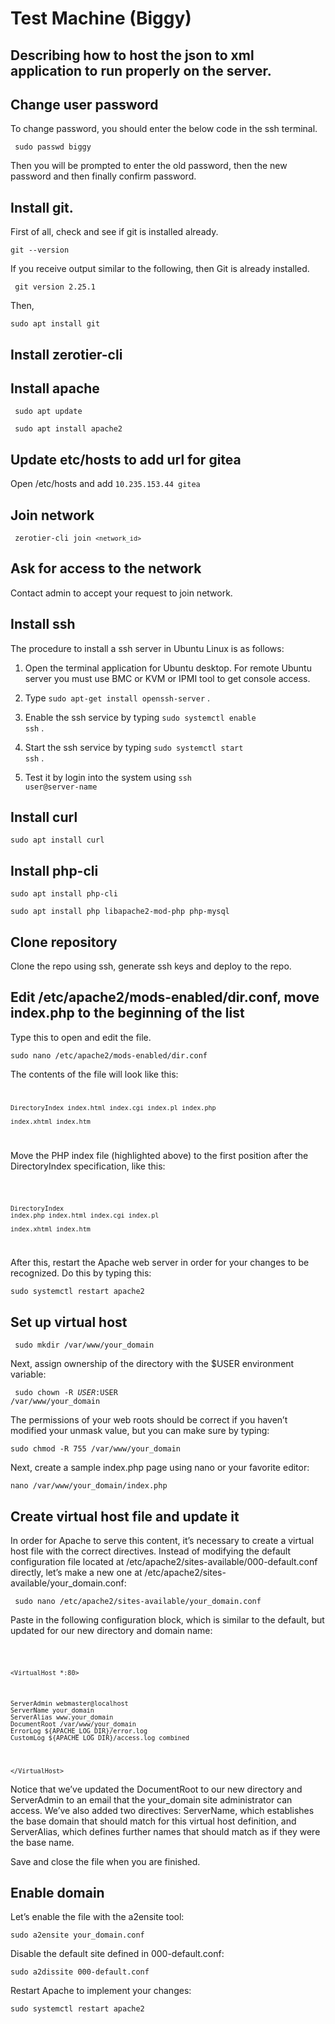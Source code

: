 # Test Machine (Biggy)
Describing how to host the json to xml application to run properly on the server.
---

## Change user password
To change password, you should enter the below code in the ssh terminal.

<code> sudo passwd biggy </code>

Then you will be prompted to enter the old password, then the new password and then finally confirm password.


## Install git.
First of all, check and see if git is installed already.

<code>git --version</code>

If you receive output similar to the following, then Git is already installed. 

<code> git version 2.25.1 </code>

Then,

<code>sudo apt install git</code>


## Install zerotier-cli

## Install apache

<code> sudo apt update </code>

<code> sudo apt install apache2</code>

## Update etc/hosts to add url for gitea
Open /etc/hosts and 
add <code>10.235.153.44  gitea</code>

## Join network
<code> zerotier-cli join `<network_id>` </code>
## Ask for access to the network

Contact admin to accept your request to join network.
## Install ssh

The procedure to install a ssh server in Ubuntu Linux is as follows:

1. Open the terminal application for Ubuntu desktop.
For remote Ubuntu server you must use BMC or KVM or IPMI tool to get console access.

2. Type <code>sudo apt-get install openssh-server</code> .

3. Enable the ssh service by typing <code>sudo systemctl enable ssh</code> .

4. Start the ssh service by typing <code>sudo systemctl start ssh</code> .

5. Test it by login into the system using <code>ssh user@server-name</code>


## Install curl
<code>sudo apt install curl</code>

## Install php-cli

<code>sudo apt install php-cli</code>

<code>sudo apt install php libapache2-mod-php php-mysql</code>

## Clone repository
Clone the repo using ssh, generate ssh keys and deploy to the repo.
## Edit /etc/apache2/mods-enabled/dir.conf, move index.php to the beginning of the list
Type this to open and edit the file.

<code>sudo nano /etc/apache2/mods-enabled/dir.conf</code>

The contents of the file will look like this: 
<code>

    DirectoryIndex index.html index.cgi index.pl index.php 

    index.xhtml index.htm

</code>

Move the PHP index file (highlighted above) to the first position after the DirectoryIndex specification, like this:

<code>


    DirectoryIndex 
    index.php index.html index.cgi index.pl 
    
    index.xhtml index.htm


</code>

After this, restart the Apache web server in order for your changes to be recognized. Do this by typing this:

<code>sudo systemctl restart apache2</code>

## Set up virtual host
<code> sudo mkdir /var/www/your_domain </code>

 Next, assign ownership of the directory with the $USER environment variable:

<code> sudo chown -R $USER:$USER /var/www/your_domain </code>

The permissions of your web roots should be correct if you haven’t modified your unmask value, but you can make sure by typing:

<code>sudo chmod -R 755 /var/www/your_domain
</code>

Next, create a sample index.php page using nano or your favorite editor:

<code>nano /var/www/your_domain/index.php </code>

## Create virtual host file and update it

In order for Apache to serve this content, it’s necessary to create a virtual host file with the correct directives. Instead of modifying the default configuration file located at /etc/apache2/sites-available/000-default.conf directly, let’s make a new one at /etc/apache2/sites-available/your_domain.conf:

<code> sudo nano /etc/apache2/sites-available/your_domain.conf </code>

Paste in the following configuration block, which is similar to the default, but updated for our new directory and domain name:

<code>

`<VirtualHost *:80>`

    ServerAdmin webmaster@localhost
    ServerName your_domain
    ServerAlias www.your_domain
    DocumentRoot /var/www/your_domain
    ErrorLog ${APACHE_LOG_DIR}/error.log
    CustomLog ${APACHE_LOG_DIR}/access.log combined

`</VirtualHost>`
</code>

Notice that we’ve updated the DocumentRoot to our new directory and ServerAdmin to an email that the your_domain site administrator can access. We’ve also added two directives: ServerName, which establishes the base domain that should match for this virtual host definition, and ServerAlias, which defines further names that should match as if they were the base name.

Save and close the file when you are finished.

## Enable domain

Let’s enable the file with the a2ensite tool:

<code>sudo a2ensite your_domain.conf </code>

Disable the default site defined in 000-default.conf:


<code>sudo a2dissite 000-default.conf</code>

Restart Apache to implement your changes:

<code>sudo systemctl restart apache2
</code>

